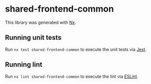 # shared-frontend-common

This library was generated with [Nx](https://nx.dev).

## Running unit tests

Run `nx test shared-frontend-common` to execute the unit tests via [Jest](https://jestjs.io).

## Running lint

Run `nx lint shared-frontend-common` to execute the lint via [ESLint](https://eslint.org/).

